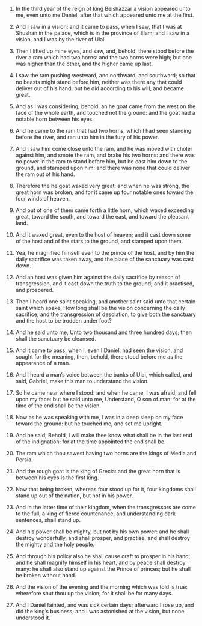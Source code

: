 1. In the third year of the reign of king Belshazzar a vision
appeared unto me, even unto me Daniel, after that which appeared unto
me at the first.

2. And I saw in a vision; and it came to pass, when I saw, that I was
at Shushan in the palace, which is in the province of Elam; and I saw
in a vision, and I was by the river of Ulai.

3. Then I lifted up mine eyes, and saw, and, behold, there stood
before the river a ram which had two horns: and the two horns were
high; but one was higher than the other, and the higher came up last.

4. I saw the ram pushing westward, and northward, and southward; so
that no beasts might stand before him, neither was there any that
could deliver out of his hand; but he did according to his will, and
became great.

5. And as I was considering, behold, an he goat came from the west on
the face of the whole earth, and touched not the ground: and the goat
had a notable horn between his eyes.

6. And he came to the ram that had two horns, which I had seen
standing before the river, and ran unto him in the fury of his power.

7. And I saw him come close unto the ram, and he was moved with
choler against him, and smote the ram, and brake his two horns: and
there was no power in the ram to stand before him, but he cast him
down to the ground, and stamped upon him: and there was none that
could deliver the ram out of his hand.

8. Therefore the he goat waxed very great: and when he was strong,
the great horn was broken; and for it came up four notable ones toward
the four winds of heaven.

9. And out of one of them came forth a little horn, which waxed
exceeding great, toward the south, and toward the east, and toward the
pleasant land.

10. And it waxed great, even to the host of heaven; and it cast down
some of the host and of the stars to the ground, and stamped upon
them.

11. Yea, he magnified himself even to the prince of the host, and by
him the daily sacrifice was taken away, and the place of the sanctuary
was cast down.

12. And an host was given him against the daily sacrifice by reason
of transgression, and it cast down the truth to the ground; and it
practised, and prospered.

13. Then I heard one saint speaking, and another saint said unto that
certain saint which spake, How long shall be the vision concerning the
daily sacrifice, and the transgression of desolation, to give both the
sanctuary and the host to be trodden under foot?

14. And he said
unto me, Unto two thousand and three hundred days; then shall the
sanctuary be cleansed.

15. And it came to pass, when I, even I Daniel, had seen the vision,
and sought for the meaning, then, behold, there stood before me as the
appearance of a man.

16. And I heard a man’s voice between the banks of Ulai, which
called, and said, Gabriel, make this man to understand the vision.

17. So he came near where I stood: and when he came, I was afraid,
and fell upon my face: but he said unto me, Understand, O son of man:
for at the time of the end shall be the vision.

18. Now as he was speaking with me, I was in a deep sleep on my face
toward the ground: but he touched me, and set me upright.

19. And he said, Behold, I will make thee know what shall be in the
last end of the indignation: for at the time appointed the end shall
be.

20. The ram which thou sawest having two horns are the kings of Media
and Persia.

21. And the rough goat is the king of Grecia: and the great horn that
is between his eyes is the first king.

22. Now that being broken, whereas four stood up for it, four
kingdoms shall stand up out of the nation, but not in his power.

23. And in the latter time of their kingdom, when the transgressors
are come to the full, a king of fierce countenance, and understanding
dark sentences, shall stand up.

24. And his power shall be mighty, but not by his own power: and he
shall destroy wonderfully, and shall prosper, and practise, and shall
destroy the mighty and the holy people.

25. And through his policy also he shall cause craft to prosper in
his hand; and he shall magnify himself in his heart, and by peace
shall destroy many: he shall also stand up against the Prince of
princes; but he shall be broken without hand.

26. And the vision of the evening and the morning which was told is
true: wherefore shut thou up the vision; for it shall be for many
days.

27. And I Daniel fainted, and was sick certain days; afterward I rose
up, and did the king’s business; and I was astonished at the vision,
but none understood it.
